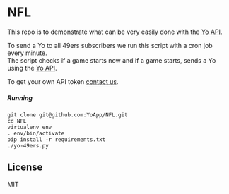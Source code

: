 NFL
===

This repo is to demonstrate what can be very easily done with the [Yo API].

To send a Yo to all 49ers subscribers we run this script with a cron job every minute.  
The script checks if a game starts now and if a game starts, sends a Yo using the [Yo API].  

To get your own API token [contact us].

##### Running

    git clone git@github.com:YoApp/NFL.git
    cd NFL
    virtualenv env
    . env/bin/activate
    pip install -r requirements.txt
    ./yo-49ers.py
    

License
----

MIT

[Yo API]:http://bit.ly/yoapi
[contact us]:api@justyo.co
